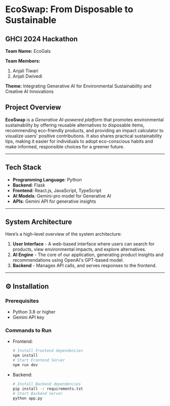 # EcoSwap: From Disposable to Sustainable

## GHCI 2024 Hackathon  
**Team Name:** EcoGals 

**Team Members:** 
1. Anjali Tiwari
2. Anjali Dwivedi
 
**Theme:** Integrating Generative AI for Environmental Sustainability and Creative AI Innovations

## Project Overview

**EcoSwap** is a *Generative AI-powered platform* that promotes environmental sustainability by offering reusable alternatives to disposable items, recommending eco-friendly products, and providing an impact calculator to visualize users' positive contributions. It also shares practical sustainability tips, making it easier for individuals to adopt eco-conscious habits and make informed, responsible choices for a greener future.

---

## Tech Stack

- **Programming Language**: Python
- **Backend**: Flask
- **Frontend**: React.js, JavaScript, TypeScript
- **AI Models**: Gemini-pro model for Generative AI
- **APIs**: Gemini API for generative insights

---

## System Architecture

Here’s a high-level overview of the system architecture:
1. **User Interface** - A web-based interface where users can search for products, view environmental impacts, and explore alternatives.
2. **AI Engine** - The core of our application, generating product insights and recommendations using OpenAI's GPT-based model.
3. **Backend** - Manages API calls, and serves responses to the frontend.

---

## ⚙️ Installation

### Prerequisites
- Python 3.8 or higher
- Gemini API key

### Commands to Run
- Frontend:
  ```bash
  # Install Frontend dependencies
  npm install
  # Start Frontend Server
  npm run dev
- Backend:
  ```bash
  # Install Backend dependencies
  pip install -r requirements.txt
  # Start Backend Server
  python app.py
  
